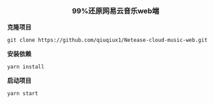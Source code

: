 
### <center>99%还原网易云音乐web端</center>

**克隆项目**
``` shell
git clone https://github.com/qiuqiux1/Netease-cloud-music-web.git
```
**安装依赖**
``` shell
yarn install
```
**启动项目**
```shell
yarn start
```
